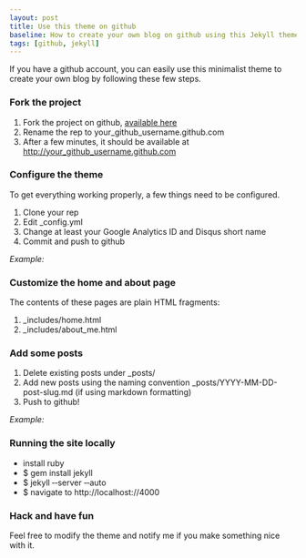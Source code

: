 ```yaml
---
layout: post
title: Use this theme on github
baseline: How to create your own blog on github using this Jekyll theme.
tags: [github, jekyll]
---
```


If you have a github account, you can easily use this minimalist theme to create your own blog by following these few steps.

### Fork the project

1. Fork the project on github, [available here](https://github.com/stephan83/stephan83.github.com)
2. Rename the rep to your\_github\_username.github.com
3. After a few minutes, it should be available at http://your_github_username.github.com

### Configure the theme

To get everything working properly, a few things need to be configured.

1. Clone your rep
2. Edit \_config.yml
3. Change at least your Google Analytics ID and Disqus short name
4. Commit and push to github

*Example:*

<script src="https://gist.github.com/1442661.js?file=_config.yml"> </script>

### Customize the home and about page

The contents of these pages are plain HTML fragments:

1. \_includes/home.html
2. \_includes/about_me.html

### Add some posts

1. Delete existing posts under \_posts/
2. Add new posts using the naming convention \_posts/YYYY-MM-DD-post-slug.md (if using markdown formatting)
3. Push to github!

*Example:*

<script src="https://gist.github.com/1442770.js?file=2011-12-07-my-first-post.md"> </script>

### Running the site locally

* install ruby
* $ gem install jekyll
* $ jekyll &dash;&dash;server &dash;&dash;auto
* $ navigate to http://localhost://4000

### Hack and have fun

Feel free to modify the theme and notify me if you make something nice with it.

